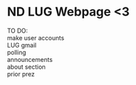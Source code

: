 ND LUG Webpage <3
=================

TO DO:   
make user accounts  
LUG gmail  
polling  
announcements  
about section  
prior prez  

